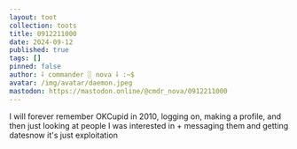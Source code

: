 ```yaml
---
layout: toot
collection: toots
title: 0912211000
date: 2024-09-12
published: true
tags: []
pinned: false
author: ⸸ commander ░ nova ⸸ :~$
avatar: /img/avatar/daemon.jpeg
mastodon: https://mastodon.online/@cmdr_nova/0912211000
---
```


I will forever remember OKCupid in 2010, logging on, making a profile, and then just looking at people I was interested in + messaging them and getting datesnow it's just exploitation
